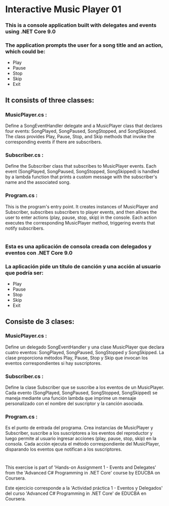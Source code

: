 # Interactive Music Player 01

### This is a console application built with delegates and events using .NET Core 9.0

### The application prompts the user for a song title and an action, which could be:
- Play
- Pause
- Stop
- Skip
- Exit

## It consists of three classes:

### MusicPlayer.cs :
Define a SongEventHandler delegate and a MusicPlayer class that declares four events: SongPlayed, SongPaused, SongStopped, and SongSkipped. The class provides Play, Pause, Stop, and Skip methods that invoke the corresponding events if there are subscribers.

### Subscriber.cs :
Define the Subscriber class that subscribes to MusicPlayer events. Each event (SongPlayed, SongPaused, SongStopped, SongSkipped) is handled by a lambda function that prints a custom message with the subscriber's name and the associated song.

### Program.cs :
This is the program's entry point. It creates instances of MusicPlayer and Subscriber, subscribes subscribers to player events, and then allows the user to enter actions (play, pause, stop, skip) in the console. Each action executes the corresponding MusicPlayer method, triggering events that notify subscribers.

#

### Esta es una aplicación de consola creada con delegados y eventos con .NET Core 9.0

### La aplicación pide un título de canción y una acción al usuario que podría ser:
- Play
- Pause
- Stop
- Skip
- Exit

## Consiste de 3 clases:

### MusicPlayer.cs : 
Define un delegado SongEventHandler y una clase MusicPlayer que declara cuatro eventos: SongPlayed, SongPaused, SongStopped y SongSkipped. La clase proporciona métodos Play, Pause, Stop y Skip que invocan los eventos correspondientes si hay suscriptores.

### Subscriber.cs :  
Define la clase Subscriber que se suscribe a los eventos de un MusicPlayer. Cada evento (SongPlayed, SongPaused, SongStopped, SongSkipped) se maneja mediante una función lambda que imprime un mensaje personalizado con el nombre del suscriptor y la canción asociada.

### Program.cs : 
Es el punto de entrada del programa. Crea instancias de MusicPlayer y Subscriber, suscribe a los suscriptores a los eventos del reproductor y luego permite al usuario ingresar acciones (play, pause, stop, skip) en la consola. Cada acción ejecuta el método correspondiente del MusicPlayer, disparando los eventos que notifican a los suscriptores.

#

This exercise is part of 'Hands-on Assignment 1 - Events and Delegates' from the 'Advanced C# Programming in .NET Core' course by EDUCBA on Coursera.

Este ejercicio corresponde a la 'Actividad práctica 1 - Eventos y Delegados' del curso 'Advanced C# Programming in .NET Core' de EDUCBA en Coursera.
